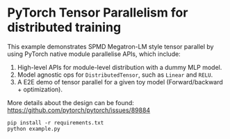# PyTorch Tensor Parallelism for distributed training

This example demonstrates SPMD Megatron-LM style tensor parallel by using
PyTorch native module parallelise APIs, which include:

1. High-level APIs for module-level distribution with a dummy MLP model.
2. Model agnostic ops for `DistributedTensor`, such as `Linear` and `RELU`.
3. A E2E demo of tensor parallel for a given toy model (Forward/backward + optimization).

More details about the design can be found:
https://github.com/pytorch/pytorch/issues/89884

```
pip install -r requirements.txt
python example.py
```
